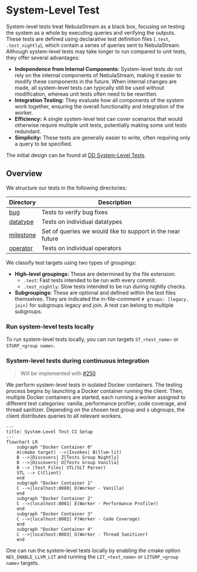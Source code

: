 # System-Level Test

System-level tests treat NebulaStream as a black box, focusing on testing the system as a whole by executing queries
and verifying the outputs. These tests are defined using declarative test definition files (`.test`, `.test_nightly`),
which contain a series of queries sent to NebulaStream. Although system-level tests may take longer to run compared
to unit tests, they offer several advantages:

- **Independence from Internal Components:** System-level tests do not rely on the internal components of NebulaStream, making it easier to modify these components in the future. When internal changes are made, all system-level tests can typically still be used without modification, whereas unit tests often need to be rewritten.
- **Integration Testing:** They evaluate how all components of the system work together, ensuring the overall functionality and integration of the worker.
- **Efficiency:** A single system-level test can cover scenarios that would otherwise require multiple unit tests, potentially making some unit tests redundant.
- **Simplicity:** These tests are generally easier to write, often requiring only a query to be specified.

The initial design can be found at [DD System-Level Tests]().


## Overview
We structure our tests in the following directories:

| Directory                     | Description                                                             |
|-------------------------------|-------------------------------------------------------------------------|
| [bug](bug)                    | Tests to verify bug fixes                                               |
| [datatype](datatype)          | Tests on individual datatypes                                           |
| [milestone](milestone)        | Set of queries we would like to support in the near future              |
| [operator](operator)          | Tests on individual operators                                           |

We classify test targets using two types of groupings:

- **High-level groupings:** These are determined by the file extension:
    - `.test`: Fast tests intended to be run with every commit.
    - `.test_nightly`: Slow tests intended to be run during nightly checks.
- **Subgroupings:** These are optional and defined within the test files themselves. 
    They are indicated the in-file-comment `# groups: [legacy, join]` for subgroups legacy and join.
    A test can belong to multiple subgroups.



### Run system-level tests locally

To run system-level tests locally, you can run targets `ST_<test_name>` or `STGRP_<group name>`.



### System-level tests during continuous integration
> Will be implemented with [#250](https://github.com/nebulastream/nebulastream-public/issues/250)

We perform system-level tests in isolated Docker containers. The testing process begins by launching a Docker container 
running the client. Then, multiple Docker containers are started, each running a worker assigned to different test 
categories: vanilla, performance profiler, code coverage, and thread sanitizer. Depending on the chosen test group and s
ubgroups, the client distributes queries to all relevant workers.

``` mermaid
---
title: System-Level Test CI Setup
---
flowchart LR
    subgraph "Docker Container 0"
    A(cmake target) -->|Invokes| B(llvm-lit)
    B -->|Discovers| Z[Tests Group Nightly]
    B -->|Discovers| U[Tests Group Vanilla]
    B --> |Test Files| STL(SLT Parser)
    STL --> C(Client)
    end
    subgraph "Docker Container 1"
    C -->|localhost:8080| D(Worker - Vanilla)
    end
    subgraph "Docker Container 2"
    C -->|localhost:8081| E(Worker - Performance Profiler)
    end
    subgraph "Docker Container 3"
    C -->|localhost:8082| F(Worker - Code Coverage)
    end
    subgraph "Docker Container 4"
    C -->|localhost:8083| G(Worker - Thread Sanitizer)
    end
```

One can run the system-level tests locally by enabling the cmake option `NES_ENABLE_LLVM_LIT` and running the `LIT_<test_name>` or
`LITGRP_<group name>` targets.
